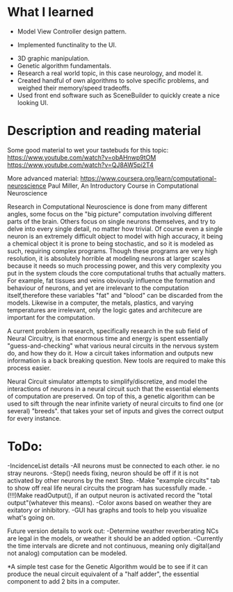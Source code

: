 # What I learned
- Model View Controller design pattern.
* Implemented functinality to the UI.
- 3D graphic manipulation.
- Genetic algorithm fundamentals.
- Research a real world topic, in this case neurology, and model it.
- Created handful of own algorithms to solve specific problems, and weighed their memory/speed tradeoffs.
- Used front end software such as SceneBuilder to quickly create a nice looking UI.

# Description and reading material
Some good material to wet your tastebuds for this topic:
  https://www.youtube.com/watch?v=obAHnwp9tOM
  https://www.youtube.com/watch?v=QJ8AW5pi2T4

More advanced material:
  https://www.coursera.org/learn/computational-neuroscience
  Paul Miller, An Introductory Course in Computational Neuroscience

  Research in Computational Neuroscience is done from many different angles, some focus on the "big picture" computation involving different parts of the brain. Others focus on
single neurons themselves, and try to delve into every single detail, no matter how trivial. Of course even a single neuron is an extremely difficult object to model with high 
accuracy, it being a chemical object it is prone to being stochastic, and so it is modeled as such, requiring complex programs. Though these programs are very high resolution, 
it is absolutely horrible at modeling neurons at larger scales because it needs so much processing power, and this very complexity you put in the system clouds the 
core computational truths that actually matters. For example, fat tissues and veins obviously influence the formation and behaviour of neurons, and yet are irrelevant to the 
computation itself,therefore these variables "fat" and "blood" can be discarded from the models. Likewise in a computer, the metals, plastics, and varying temperatures are
irrelevant, only the logic gates and architecure are important for the computation.

  A current problem in research, specifically research in the sub field of Neural Circuitry, is that enormous time and energy is spent essentially "guess-and-checking" what 
various neural circuits in the nervous system do, and how they do it. How a circuit takes information and outputs new information is a back breaking question. New tools are 
required to make this process easier.

  Neural Circuit simulator attempts to simplify/discretize, and model the interactions of neurons in a neural circuit such that the essential elements of computation 
are preserved.  On top of this, a genetic algorithm can be used to sift through the near infinite variety of neural circuits to find one (or several) "breeds".
that takes your set of inputs and gives the correct output for every instance.

# ToDo:
-IncidenceList details
-All neurons must be connected to each other. ie no stray neurons.
-Step() needs fixing, neuron should be off if it is not activated by other neurons by the next Step.
-Make "example circuits" tab to show off real life neural circuits the program has sucessfully made.
-(!!!)Make readOutput(), if an output neuron is activated record the "total output"(whatever this means).
-Color axons based on weather they are exitatory or inhibitory.
-GUI has graphs and tools to help you visualize what's going on.

Future version details to work out:
-Determine weather reverberating NCs are legal in the models, or weather it should be an added option.
-Currently the time intervals are dicrete and not continuous, meaning only digital(and not analog) computation can be modeled.

  *A simple test case for the Genetic Algorithm would be to see if it can produce the neual circuit equivalent of a "half adder", 
the essential component to add 2 bits in a computer.

